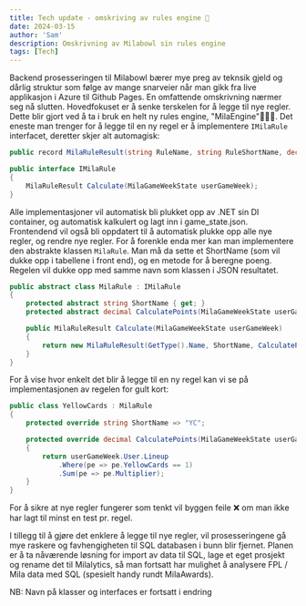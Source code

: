 ```yaml
---
title: Tech update - omskriving av rules engine 🤖
date: 2024-03-15
author: 'Sam'
description: Omskrivning av Milabowl sin rules engine
tags: [Tech]
---
```


Backend prosesseringen til Milabowl bærer mye preg av teknsik gjeld og dårlig struktur som følge av mange snarveier når man gikk fra live
applikasjon i Azure til Github Pages. En omfattende omskrivning nærmer seg nå slutten. Hovedfokuset er å senke terskelen for å legge til
nye regler. Dette blir gjort ved å ta i bruk en helt ny rules engine, "MilaEngine"🧙🏼‍♂️. Det eneste man trenger for å legge til en ny regel
er å implementere `IMilaRule` interfacet, deretter skjer alt automagisk:

```csharp
public record MilaRuleResult(string RuleName, string RuleShortName, decimal Points);

public interface IMilaRule
{
    MilaRuleResult Calculate(MilaGameWeekState userGameWeek);
}
```

Alle implementasjoner vil automatisk bli plukket opp av .NET sin DI container, og automatisk kalkulert og lagt inn i game_state.json.
Frontendend vil også bli oppdatert til å automatisk plukke opp alle nye regler, og rendre nye regler. For å forenkle enda mer kan man
implementere den abstrakte klassen `MilaRule`. Man må da sette et ShortName (som vil dukke opp i tabellene i front end), og en metode
for å beregne poeng. Regelen vil dukke opp med samme navn som klassen i JSON resultatet.

```csharp
public abstract class MilaRule : IMilaRule
{
    protected abstract string ShortName { get; }
    protected abstract decimal CalculatePoints(MilaGameWeekState userGameWeek);

    public MilaRuleResult Calculate(MilaGameWeekState userGameWeek)
    {
        return new MilaRuleResult(GetType().Name, ShortName, CalculatePoints(userGameWeek));
    }
}
```

For å vise hvor enkelt det blir å legge til en ny regel kan vi se på implementasjonen av regelen for gult kort:

```csharp
public class YellowCards : MilaRule
{
    protected override string ShortName => "YC";

    protected override decimal CalculatePoints(MilaGameWeekState userGameWeek)
    {
        return userGameWeek.User.Lineup
            .Where(pe => pe.YellowCards == 1)
            .Sum(pe => pe.Multiplier);
    }
}
```

For å sikre at nye regler fungerer som tenkt vil byggen feile ❌ om man ikke har lagt til minst en test pr. regel.

I tillegg til å gjøre det enklere å legge til nye regler, vil prosesseringene gå mye raskere og favhengigheten til SQL databasen i bunn
blir fjernet. Planen er å ta nåværende løsning for import av data til SQL, lage et eget prosjekt og rename det til Milalytics, så man
fortsatt har mulighet å analysere FPL / Mila data med SQL (spesielt handy rundt MilaAwards).

NB: Navn på klasser og interfaces er fortsatt i endring
